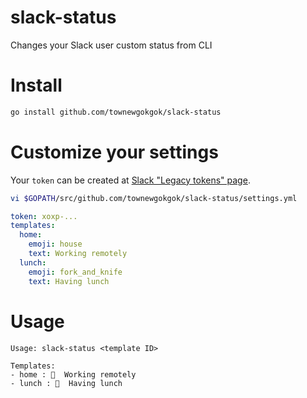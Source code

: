 # slack-status

Changes your Slack user custom status from CLI

# Install

```bash
go install github.com/townewgokgok/slack-status
```

# Customize your settings

Your `token` can be created at [Slack "Legacy tokens" page](https://api.slack.com/custom-integrations/legacy-tokens).

```bash
vi $GOPATH/src/github.com/townewgokgok/slack-status/settings.yml
```

```yaml
token: xoxp-...
templates:
  home:
    emoji: house
    text: Working remotely
  lunch:
    emoji: fork_and_knife
    text: Having lunch
```

# Usage

```
Usage: slack-status <template ID>

Templates:
- home : 🏡  Working remotely
- lunch : 🍴  Having lunch
```
